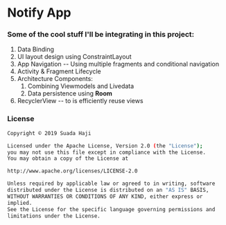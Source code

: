 # Notify App

### Some of the cool stuff I'll be integrating in this project:
1. Data Binding
2. UI layout design using ConstraintLayout
3. App Navigation -- Using multiple fragments and conditional navigation
4. Activity & Fragment Lifecycle
5. Architecture Components:
    1. Combining Viewmodels and Livedata
    2. Data persistence using **Room**
6. RecyclerView -- to is efficiently reuse views

### License

```sh
Copyright © 2019 Suada Haji

Licensed under the Apache License, Version 2.0 (the "License");
you may not use this file except in compliance with the License.
You may obtain a copy of the License at

http://www.apache.org/licenses/LICENSE-2.0

Unless required by applicable law or agreed to in writing, software
distributed under the License is distributed on an "AS IS" BASIS,
WITHOUT WARRANTIES OR CONDITIONS OF ANY KIND, either express or
implied.
See the License for the specific language governing permissions and
limitations under the License.
```
